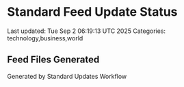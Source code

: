 # Standard Feed Update Status
Last updated: Tue Sep  2 06:19:13 UTC 2025
Categories: technology,business,world

## Feed Files Generated

Generated by Standard Updates Workflow
